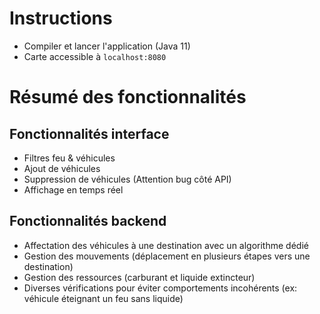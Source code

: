 # Instructions

- Compiler et lancer l'application (Java 11)
- Carte accessible à `localhost:8080`

# Résumé des fonctionnalités

## Fonctionnalités interface

- Filtres feu & véhicules
- Ajout de véhicules
- Suppression de véhicules (Attention bug côté API)
- Affichage en temps réel


## Fonctionnalités backend

- Affectation des véhicules à une destination avec un algorithme dédié
- Gestion des mouvements (déplacement en plusieurs étapes vers une destination)
- Gestion des ressources (carburant et liquide extincteur)
- Diverses vérifications pour éviter comportements incohérents (ex: véhicule éteignant un feu sans liquide)
